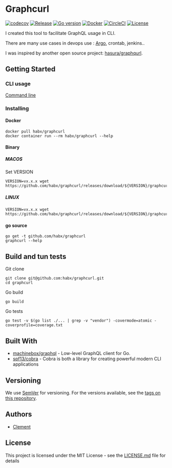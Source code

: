 # Graphcurl

[![codecov](https://codecov.io/gh/habx/graphcurl/branch/dev/graph/badge.svg?token=376464GH1H)](https://codecov.io/gh/habx/graphcurl)
[![Release](https://img.shields.io/github/v/release/habx/graphcurl)](https://github.com/habx/graphcurl/releases/latest)
[![Go version](https://img.shields.io/github/go-mod/go-version/habx/graphcurl/dev)](https://golang.org/doc/devel/release.html)
[![Docker](https://img.shields.io/docker/pulls/habx/graphcurl)](https://hub.docker.com/r/habx/graphcurl)
[![CircleCI](https://img.shields.io/circleci/build/github/habx/graphcurl/dev)](https://app.circleci.com/pipelines/github/habx/graphcurl)
[![License](https://img.shields.io/github/license/habx/graphcurl)](/LICENSE)


I created this tool to facilitate GraphQL usage in CLI.

There are many use cases in devops use : [Argo](https://github.com/argoproj/argo-workflows), crontab, jenkins..

I was inspired by another open source project: [hasura/graphqurl](https://github.com/hasura/graphqurl).

## Getting Started

### CLI usage

[Command line](docs)

### Installing


#### Docker

```shell script
docker pull habx/graphcurl
docker container run --rm habx/graphcurl --help
```

#### Binary

##### MACOS

Set VERSION

```shell script
VERSION=vx.x.x wget https://github.com/habx/graphcurl/releases/download/${VERSION}/graphcurl_darwin_amd64.gz
```

##### LINUX

```shell script
VERSION=vx.x.x wget https://github.com/habx/graphcurl/releases/download/${VERSION}/graphcurl_linux_amd64.gz
```

#### go source

```shell script
go get -t github.com/habx/graphcurl
graphcurl --help
```

## Build and tun tests

Git clone
```shell script
git clone git@github.com:habx/graphcurl.git
cd graphcurl
```

Go build
```shell script
go build
```

Go tests
```shell script
go test -v $(go list ./... | grep -v "vendor") -covermode=atomic -coverprofile=coverage.txt
```

## Built With

* [machinebox/graphql](https://github.com/machinebox/graphql) - Low-level GraphQL client for Go.
* [spf13/cobra](https://github.com/spf13/cobra) - Cobra is both a library for creating powerful modern CLI applications

## Versioning

We use [SemVer](http://semver.org/) for versioning. For the versions available, see the [tags on this repository](https://github.com/habx/graphcurl/tags). 

## Authors

* [Clement](http://github.com/clementlecorre)

## License

This project is licensed under the MIT License - see the [LICENSE.md](LICENSE) file for details
